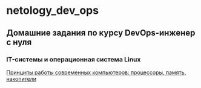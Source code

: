# netology_dev_ops
## Домашние задания по курсу DevOps-инженер с нуля

### IT-системы и операционная система Linux

[Принципы работы современных компьютеров: процессоры, память, накопители]([https://github.com/networksuperman/netology_dev_ops/blob/c1600fce5aca58898f445af38a7de07f468698b0/SLINA-19/IT-%D1%81%D0%B8%D1%81%D1%82%D0%B5%D0%BC%D1%8B%20%D0%B8%20%D0%BE%D0%BF%D0%B5%D1%80%D0%B0%D1%86%D0%B8%D0%BE%D0%BD%D0%BD%D0%B0%D1%8F%20%D1%81%D0%B8%D1%81%D1%82%D0%B5%D0%BC%D0%B0%20Linux/1.1.md](https://github.com/networksuperman/netology_dev_ops/blob/1329ecd29c8371d68ae985a22e86a0a6cf1623ec/SLINA-19/IT%20System%20and%20OS%20Linux/1.1.md))

